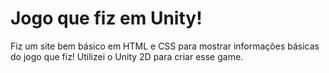 # Jogo que fiz em Unity!
Fiz um site bem básico em HTML e CSS para mostrar informações básicas do jogo que fiz! Utilizei o Unity 2D para criar esse game.
